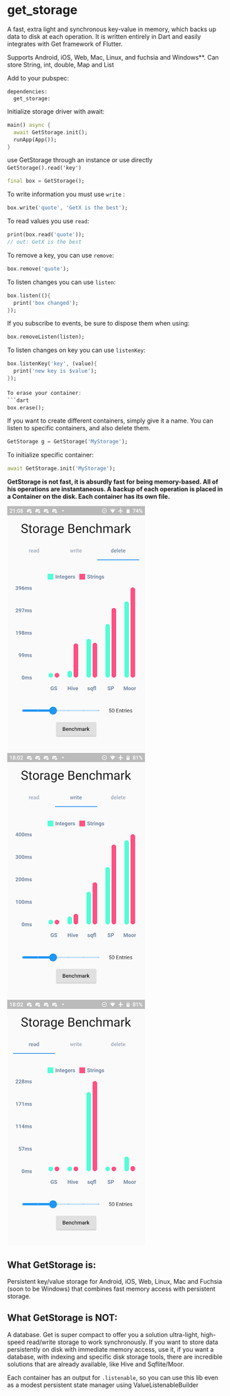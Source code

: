 # get_storage
A fast, extra light and synchronous key-value in memory, which backs up data to disk at each operation.
It is written entirely in Dart and easily integrates with Get framework of Flutter.

Supports Android, iOS, Web, Mac, Linux, and fuchsia and Windows**. 
Can store String, int, double, Map and List

Add to your pubspec:
```
dependencies:
  get_storage:
```

Initialize storage driver with await:
```dart
main() async {
  await GetStorage.init();
  runApp(App());
}
```
use GetStorage through an instance or use directly `GetStorage().read('key')`
```dart
final box = GetStorage();
```
To write information you must use `write` :
```dart
box.write('quote', 'GetX is the best');
```

To read values you use `read`:
```dart
print(box.read('quote'));
// out: GetX is the best

```
To remove a key, you can use `remove`:

```dart
box.remove('quote');
```

To listen changes you can use `listen`:
```dart
box.listen((){
  print('box changed');
});
```
If you subscribe to events, be sure to dispose them when using:
```dart
box.removeListen(listen);
```
To listen changes on key you can use `listenKey`:
```dart
box.listenKey('key', (value){
  print('new key is $value');
});

To erase your container:
```dart
box.erase();
```

If you want to create different containers, simply give it a name. You can listen to specific containers, and also delete them.

```dart
GetStorage g = GetStorage('MyStorage');
```

To initialize specific container:
```dart
await GetStorage.init('MyStorage');
```

**GetStorage is not fast, it is absurdly fast for being memory-based. All of his operations are instantaneous. A backup of each operation is placed in a Container on the disk. Each container has its own file.**

![](delete.png)
![](write.png)
![](read.png)

## What GetStorage is:
Persistent key/value storage for Android, iOS, Web, Linux, Mac and Fuchsia (soon to be Windows) that combines fast memory access with persistent storage.
## What GetStorage is NOT:
A database. Get is super compact to offer you a solution ultra-light, high-speed read/write storage to work synchronously. If you want to store data persistently on disk with immediate memory access, use it, if you want a database, with indexing and specific disk storage tools, there are incredible solutions that are already available, like Hive and Sqflite/Moor.

Each container has an output for `.listenable`, so you can use this lib even as a modest persistent state manager using ValueListenableBuilder


